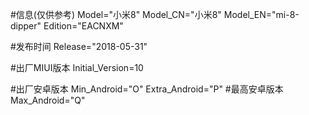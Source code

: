 #信息(仅供参考)
Model="小米8"
Model_CN="小米8"
Model_EN="mi-8-dipper"
Edition="EACNXM"

#发布时间
Release="2018-05-31"

#出厂MIUI版本
Initial_Version=10

#出厂安卓版本
Min_Android="O"
Extra_Android="P"
#最高安卓版本
Max_Android="Q"
